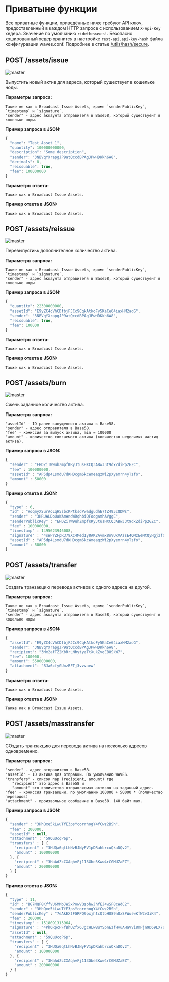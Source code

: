 # Приватыне функции

Все приватные функции, приведённые ниже требуют API ключ, предоставленный в каждом HTTP запросе с использованием `X-Api-Key` хедера. Значение по умолчанию `ridethewaves!`. Безопасно хэшированный хедер хранится в настройке `rest-api.api-key-hash` файла конфигураации waves.conf. Подробнее в статье [/utils/hash/secure](/en/waves-node/node-api/utils).

## POST /assets/issue

![master](https://img.shields.io/badge/MAINNET-available-4bc51d.svg)

Выпустить новый актив для адреса, который существует в кошельке ноды.

**Параметры запроса:**

    Такие же как в Broadcast Issue Assets, кроме `senderPublicKey`, `timestamp` и `signature`.
    "sender" - адрес аккаунта отправителя в Base58, который существуент в кошельке ноды.

**Пример запроса в JSON:**

```js
{
  "name": "Test Asset 1",
  "quantity": 100000000000,
  "description": "Some description",
  "sender": "3NBVqYXrapgJP9atQccdBPAgJPwHDKkh6A8",
  "decimals": 8,
  "reissuable": true,
  "fee": 100000000
}
```

**Параметры ответа:**

```
Также как в Broadcast Issue Assets.
```

**Пример ответа в JSON:**

```
Также как в Broadcast Issue Assets.
```

## POST /assets/reissue 

![master](https://img.shields.io/badge/MAINNET-available-4bc51d.svg)

Перевыпустиьь дополнителное количество актива.

**Параметры запроса:**

    Такие же как в Broadcast Issue Assets, кроме `senderPublicKey`, `timestamp` и `signature`.
    "sender" - адрес аккаунта отправителя в Base58, который существуент в кошельке ноды

**Пример запроса в JSON:**

```js
{
  "quantity": 22300000000,
  "assetId": "E9yZC4cVhCDfbjFJCc9CqkAtkoFy5KaCe64iaxHM2adG",
  "sender": "3NBVqYXrapgJP9atQccdBPAgJPwHDKkh6A8",
  "reissuable": true,
  "fee": 100000
}
```

**Параметры ответа:**

```
Также как в Broadcast Issue Assets.
```

**Пример ответа в JSON:**

```
Также как в Broadcast Issue Assets.
```

## POST /assets/burn

![master](https://img.shields.io/badge/MAINNET-available-4bc51d.svg)

Сжечь заданное количество актива.

**Параметры запроса:**

```
"assetId" - ID ранее выпущенного актива в Base58.
"sender" - адрес отправителя в Base58.
"fee" - комиссия за выпуск актива, min = 100000
"amount" - количество сжигаемого актива (количество неделимых частиц актива).
```

**Пример запроса в JSON:**

```js
{
  "sender" : "EHDZiTW9uhZmpfKRyJtusHXCQ3ABwJ3t9dxZdiPp2GZC",
  "fee" : 100000000,
  "assetId" : "AP5dp4LsmdU7dKHDcgm6kcWmeaqzWi2pXyemrn4yTzfo",
  "amount" : 50000
}
```

**Пример ответа в JSON:**

```js
{
  "type" : 6,
  "id" : "AoqmyXSurAoLqH5zbcKPtksdPwadgudhE7tZ495cQDWs",
  "sender" : "3HRUALDoUaWAmAndWRqhbiQFoqgamhAVggE",
  "senderPublicKey" : "EHDZiTW9uhZmpfKRyJtusHXCQ3ABwJ3t9dxZdiPp2GZC",
  "fee" : 100000000,
  "timestamp" : 1495623946088,
  "signature" : "4sWPrZFpR379XC4Med1y8AK2Avmx8nVUxVAzsE4QMzEeMtQyHgjzfQsi2Y5VY7diCqMAzohy9ZSTP3yfiB3QPQMd",
  "assetId" : "AP5dp4LsmdU7dKHDcgm6kcWmeaqzWi2pXyemrn4yTzfo",
  "amount" : 50000
}
```

## POST /assets/transfer

![master](https://img.shields.io/badge/MAINNET-available-4bc51d.svg)

Создать транзакцию перевода активов с одного адреса на другой.

**Параметры запроса:**

    Такие же как в Broadcast Issue Assets, кроме `senderPublicKey`, `timestamp` и `signature`.
    "sender" - адрес аккаунта отправителя в Base58, который существуент в кошельке ноды

**Пример запроса в JSON:**

```js
{
  "assetId": "E9yZC4cVhCDfbjFJCc9CqkAtkoFy5KaCe64iaxHM2adG",
  "sender": "3NBVqYXrapgJP9atQccdBPAgJPwHDKkh6A8",
  "recipient": "3Mx2afTZ2KbRrLNbytyzTtXukZvqEB8SkW7",
  "fee": 100000,
  "amount": 5500000000,
  "attachment": "BJa6cfyGUmzBFTj3vvvaew"
}
```

**Параметры ответа:**

```
Также как в Broadcast Issue Assets.
```

**Пример ответа в JSON:**

```
Также как в Broadcast Issue Assets.
```

## POST /assets/masstransfer

![master](https://img.shields.io/badge/MAINNET-available-4bc51d.svg)

СОздать транзакцию для перевода актива на несколько адресов одновременно.

**Параметры запроса:**

```
"sender" - адрес отправителя в Base58.
"assetId" - ID актива для отправки. По умолчанию WAVES.
"transfers" - список пар (recipient, amount) где
   "recipient" это адрес в Base58 и
   "amount" это количество отправляемых активов на заданный адрес.
"fee" - комиссия транзакции, по умолчанию 100000 + 50000 * (поличество переводов)
"attachment" - произвольное сообщение в Base58. 140 байт max.
```

**Пример запроса в JSON:**

```js
{
  "sender" : "3HhQxe5kLwuTfE3psYcorrhogY4fCwz2BSh",
  "fee" : 200000,
  "assetId" : null,
  "attachment" : "59QuUcqP6p",
  "transfers" : [ {
    "recipient" : "3HUQa6qtLhNvBJNyPV1pDRahbrcuQkaDQv2",
    "amount" : 100000000
  }, {
    "recipient" : "3HaAdZcCXAqhvFj113Gbe3Kww4rCGMUZaEZ",
    "amount" : 200000000
  } ]
}
```

**Пример ответа в JSON:**

```js
{
  "type" : 11,
  "id" : "BG7MQF8KffVU6MMbJW5xPowVQsohwJhfEJ4wSF8cWdC2",
  "sender" : "3HhQxe5kLwuTfE3psYcorrhogY4fCwz2BSh",
  "senderPublicKey" : "7eAkEXtFGRPQ9pxjhtcQtbH889n8xSPWuswKfW2v3iK4",
  "fee" : 200000,
  "timestamp" : 1518091313964,
  "signature" : "4Ph6RpcPFfBhU2fx6JgcHLwBuYSpnEzfHvuAHaVVi8mPjn9D69LX7UaCtBEGjtaTJ7uBwhF38nc7wMEZDL4rYLDV",
  "assetId" : null,
  "attachment" : "59QuUcqP6p",
  "transfers" : [ {
    "recipient" : "3HUQa6qtLhNvBJNyPV1pDRahbrcuQkaDQv2",
    "amount" : 100000000
  }, {
    "recipient" : "3HaAdZcCXAqhvFj113Gbe3Kww4rCGMUZaEZ",
    "amount" : 200000000
  } ]
}
```
